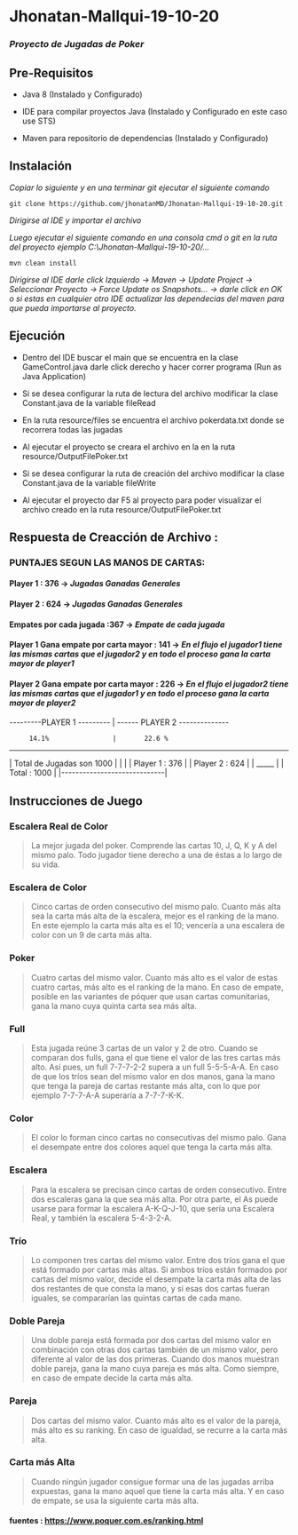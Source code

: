 # Jhonatan-Mallqui-19-10-20


### _Proyecto de Jugadas de Poker_


## Pre-Requisitos


* Java 8 (Instalado y Configurado)

* IDE para compilar proyectos Java (Instalado y Configurado en este caso use STS)

* Maven para repositorio de dependencias (Instalado y Configurado)

## Instalación

_Copiar lo siguiente y en una terminar git ejecutar el siguiente comando_

```
git clone https://github.com/jhonatanMD/Jhonatan-Mallqui-19-10-20.git
```

_Dirigirse al IDE y importar el archivo_

_Luego ejecutar el siguiente comando en una consola cmd o git en la ruta del proyecto ejemplo C:\Jhonatan-Mallqui-19-10-20/..._

```
mvn clean install
```
_Dirigirse al IDE darle click Izquierdo -> Maven -> Update Project -> Seleccionar Proyecto -> Force Update os Snapshots... -> darle click en OK 
o si estas en cualquier otro IDE actualizar las dependecias del maven para que pueda importarse al proyecto._

## Ejecución

* Dentro del IDE buscar el main que se encuentra en la clase GameControl.java darle click derecho y hacer correr programa (Run as Java Application) 

* Si se desea configurar la ruta de lectura del archivo modificar la clase Constant.java de la variable fileRead

* En la ruta  resource/files se encuentra el archivo pokerdata.txt donde se recorrera todas las jugadas

* Al ejecutar el proyecto se creara el archivo en la en la ruta  resource/OutputFilePoker.txt

* Si se desea configurar la ruta de creación del archivo modificar la clase Constant.java de la variable fileWrite

* Al ejecutar el proyecto dar F5 al proyecto para poder visualizar el archivo creado en la ruta resource/OutputFilePoker.txt


## Respuesta de Creacción de Archivo : 


### PUNTAJES SEGUN LAS MANOS DE CARTAS:

#### Player 1 : 376 -> _Jugadas Ganadas Generales_


#### Player 2 : 624 -> _Jugadas Ganadas Generales_


#### Empates por cada jugada :367 ->  _Empate de cada jugada_

#### Player 1 Gana empate por carta mayor : 141 -> _En el flujo el jugador1 tiene las mismas cartas que el jugador2 y en todo el proceso gana la carta mayor de player1_


#### Player 2 Gana empate por carta mayor : 226 -> _En el flujo el jugador2 tiene las mismas cartas que el jugador1 y en todo el proceso gana la carta mayor de player2_


---------PLAYER 1 --------- | ------ PLAYER 2 --------------

         14.1%                |       22.6 %


------------------------------
|  Total de Jugadas son 1000  |
|                             |
|    Player 1 :  376          |
|    Player 2 :  624          |
|               _____         |
|    Total    : 1000          |
|-----------------------------|



## Instrucciones de Juego

### Escalera Real de Color

> La mejor jugada del poker. Comprende las cartas 10, J, Q, K y A del mismo palo. Todo jugador tiene derecho a una de éstas a lo largo de su vida.

### Escalera de Color

> Cinco cartas de orden consecutivo del mismo palo. Cuanto más alta sea la carta más alta de la escalera, mejor es el ranking de la mano.
En este ejemplo la carta más alta es el 10; vencería a una escalera de color con un 9 de carta más alta.

### Poker

> Cuatro cartas del mismo valor. Cuanto más alto es el valor de estas cuatro cartas, más alto es el ranking de la mano. 
En caso de empate, posible en las variantes de póquer que usan cartas comunitarias, gana la mano cuya quinta carta sea más alta.

### Full

> Esta jugada reúne 3 cartas de un valor y 2 de otro. Cuando se comparan dos fulls, gana el que tiene el valor de las tres cartas más alto. 
Así pues, un full 7-7-7-2-2 supera a un full 5-5-5-A-A. En caso de que los tríos sean del mismo valor en dos manos, 
gana la mano que tenga la pareja de cartas restante más alta, con lo que por ejemplo 7-7-7-A-A superaría a 7-7-7-K-K.

### Color

>El color lo forman cinco cartas no consecutivas del mismo palo. Gana el desempate entre dos colores aquel que tenga la carta más alta.

### Escalera

> Para la escalera se precisan cinco cartas de orden consecutivo. Entre dos escaleras gana la que sea más alta. Por otra parte, 
el As puede usarse para formar la escalera A-K-Q-J-10, que sería una Escalera Real, y también la escalera 5-4-3-2-A.

### Trío

> Lo componen tres cartas del mismo valor. Entre dos tríos gana el que está formado por cartas más altas. 
Si ambos tríos están formados por cartas del mismo valor, decide el desempate la carta más alta de las dos restantes de que consta la mano,
y si esas dos cartas fueran iguales, se compararían las quintas cartas de cada mano.

### Doble Pareja

> Una doble pareja está formada por dos cartas del mismo valor en combinación con otras dos cartas también de un mismo valor, 
pero diferente al valor de las dos primeras. Cuando dos manos muestran doble pareja, gana la mano cuya pareja es más alta. 
Como siempre, en caso de empate decide la carta más alta.

### Pareja

> Dos cartas del mismo valor. Cuanto más alto es el valor de la pareja, más alto es su ranking. En caso de igualdad, se recurre a la carta más alta.

### Carta más Alta

> Cuando ningún jugador consigue formar una de las jugadas arriba expuestas, gana la mano aquel que tiene la carta más alta. 
Y en caso de empate, se usa la siguiente carta más alta.



#### fuentes : https://www.poquer.com.es/ranking.html


























